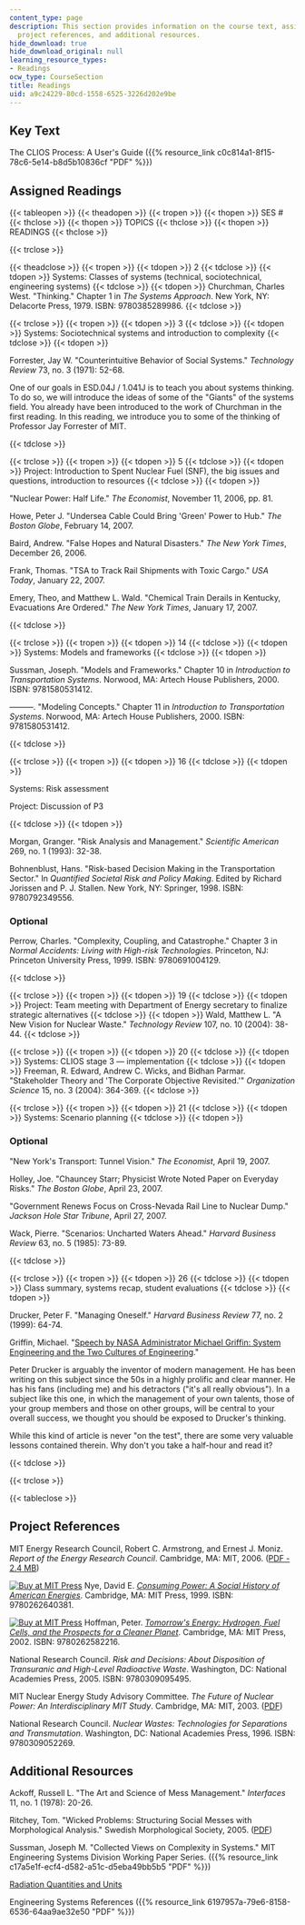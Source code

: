 ```yaml
---
content_type: page
description: This section provides information on the course text, assigned readings,
  project references, and additional resources.
hide_download: true
hide_download_original: null
learning_resource_types:
- Readings
ocw_type: CourseSection
title: Readings
uid: a9c24229-80cd-1558-6525-3226d202e9be
---
```


Key Text
--------

The CLIOS Process: A User's Guide ({{% resource_link c0c814a1-8f15-78c6-5e14-b8d5b10836cf "PDF" %}})

Assigned Readings
-----------------

{{< tableopen >}}
{{< theadopen >}}
{{< tropen >}}
{{< thopen >}}
SES #
{{< thclose >}}
{{< thopen >}}
TOPICS
{{< thclose >}}
{{< thopen >}}
READINGS
{{< thclose >}}

{{< trclose >}}

{{< theadclose >}}
{{< tropen >}}
{{< tdopen >}}
2
{{< tdclose >}}
{{< tdopen >}}
Systems: Classes of systems (technical, sociotechnical, engineering systems)
{{< tdclose >}}
{{< tdopen >}}
Churchman, Charles West. "Thinking." Chapter 1 in _The Systems Approach_. New York, NY: Delacorte Press, 1979. ISBN: 9780385289986.
{{< tdclose >}}

{{< trclose >}}
{{< tropen >}}
{{< tdopen >}}
3
{{< tdclose >}}
{{< tdopen >}}
Systems: Sociotechnical systems and introduction to complexity
{{< tdclose >}}
{{< tdopen >}}


Forrester, Jay W. "Counterintuitive Behavior of Social Systems." _Technology Review_ 73, no. 3 (1971): 52-68.

One of our goals in ESD.04J / 1.041J is to teach you about systems thinking. To do so, we will introduce the ideas of some of the "Giants" of the systems field. You already have been introduced to the work of Churchman in the first reading. In this reading, we introduce you to some of the thinking of Professor Jay Forrester of MIT.


{{< tdclose >}}

{{< trclose >}}
{{< tropen >}}
{{< tdopen >}}
5
{{< tdclose >}}
{{< tdopen >}}
Project: Introduction to Spent Nuclear Fuel (SNF), the big issues and questions, introduction to resources
{{< tdclose >}}
{{< tdopen >}}


"Nuclear Power: Half Life." _The Economist_, November 11, 2006, pp. 81.

Howe, Peter J. "Undersea Cable Could Bring 'Green' Power to Hub." _The Boston Globe_, February 14, 2007.

Baird, Andrew. "False Hopes and Natural Disasters." _The New York Times_, December 26, 2006.

Frank, Thomas. "TSA to Track Rail Shipments with Toxic Cargo." _USA Today_, January 22, 2007.

Emery, Theo, and Matthew L. Wald. "Chemical Train Derails in Kentucky, Evacuations Are Ordered." _The New York Times_, January 17, 2007.


{{< tdclose >}}

{{< trclose >}}
{{< tropen >}}
{{< tdopen >}}
14
{{< tdclose >}}
{{< tdopen >}}
Systems: Models and frameworks
{{< tdclose >}}
{{< tdopen >}}


Sussman, Joseph. "Models and Frameworks." Chapter 10 in _Introduction to Transportation Systems_. Norwood, MA: Artech House Publishers, 2000. ISBN: 9781580531412.

———. "Modeling Concepts." Chapter 11 in _Introduction to Transportation Systems_. Norwood, MA: Artech House Publishers, 2000. ISBN: 9781580531412.


{{< tdclose >}}

{{< trclose >}}
{{< tropen >}}
{{< tdopen >}}
16
{{< tdclose >}}
{{< tdopen >}}


Systems: Risk assessment

Project: Discussion of P3


{{< tdclose >}}
{{< tdopen >}}


Morgan, Granger. "Risk Analysis and Management." _Scientific American_ 269, no. 1 (1993): 32-38.

Bohnenblust, Hans. "Risk-based Decision Making in the Transportation Sector." In _Quantified Societal Risk and Policy Making_. Edited by Richard Jorissen and P. J. Stallen. New York, NY: Springer, 1998. ISBN: 9780792349556.

### Optional

Perrow, Charles. "Complexity, Coupling, and Catastrophe." Chapter 3 in _Normal Accidents: Living with High-risk Technologies_. Princeton, NJ: Princeton University Press, 1999. ISBN: 9780691004129.


{{< tdclose >}}

{{< trclose >}}
{{< tropen >}}
{{< tdopen >}}
19
{{< tdclose >}}
{{< tdopen >}}
Project: Team meeting with Department of Energy secretary to finalize strategic alternatives
{{< tdclose >}}
{{< tdopen >}}
Wald, Matthew L. "A New Vision for Nuclear Waste." _Technology Review_ 107, no. 10 (2004): 38-44.
{{< tdclose >}}

{{< trclose >}}
{{< tropen >}}
{{< tdopen >}}
20
{{< tdclose >}}
{{< tdopen >}}
Systems: CLIOS stage 3 — implementation
{{< tdclose >}}
{{< tdopen >}}
Freeman, R. Edward, Andrew C. Wicks, and Bidhan Parmar. "Stakeholder Theory and 'The Corporate Objective Revisited.'" _Organization Science_ 15, no. 3 (2004): 364-369.
{{< tdclose >}}

{{< trclose >}}
{{< tropen >}}
{{< tdopen >}}
21
{{< tdclose >}}
{{< tdopen >}}
Systems: Scenario planning
{{< tdclose >}}
{{< tdopen >}}


### Optional

"New York's Transport: Tunnel Vision." _The Economist_, April 19, 2007.

Holley, Joe. "Chauncey Starr; Physicist Wrote Noted Paper on Everyday Risks." _The Boston Globe_, April 23, 2007.

"Government Renews Focus on Cross-Nevada Rail Line to Nuclear Dump." _Jackson Hole Star Tribune_, April 27, 2007.

Wack, Pierre. "Scenarios: Uncharted Waters Ahead." _Harvard Business Review_ 63, no. 5 (1985): 73-89.


{{< tdclose >}}

{{< trclose >}}
{{< tropen >}}
{{< tdopen >}}
26
{{< tdclose >}}
{{< tdopen >}}
Class summary, systems recap, student evaluations
{{< tdclose >}}
{{< tdopen >}}


Drucker, Peter F. "Managing Oneself." _Harvard Business Review_ 77, no. 2 (1999): 64-74.

Griffin, Michael. "[Speech by NASA Administrator Michael Griffin: System Engineering and the Two Cultures of Engineering](http://www.spaceref.com/news/viewsr.html?pid=23775)."

Peter Drucker is arguably the inventor of modern management. He has been writing on this subject since the 50s in a highly prolific and clear manner. He has his fans (including me) and his detractors ("it's all really obvious"). In a subject like this one, in which the management of your own talents, those of your group members and those on other groups, will be central to your overall success, we thought you should be exposed to Drucker's thinking.

While this kind of article is never "on the test", there are some very valuable lessons contained therein. Why don't you take a half-hour and read it?


{{< tdclose >}}

{{< trclose >}}

{{< tableclose >}}

Project References
------------------

MIT Energy Research Council, Robert C. Armstrong, and Ernest J. Moniz. _Report of the Energy Research Council_. Cambridge, MA: MIT, 2006. ([PDF - 2.4 MB](http://web.mit.edu/mitei/about/erc-report-final.pdf))

[![Buy at MIT Press](/images/mp_logo.gif)](https://mitpress.mit.edu/9780262640381) Nye, David E. [_Consuming Power: A Social History of American Energies_](https://mitpress.mit.edu/9780262640381). Cambridge, MA: MIT Press, 1999. ISBN: 9780262640381.

[![Buy at MIT Press](/images/mp_logo.gif)](https://mitpress.mit.edu/9780262582216) Hoffman, Peter. [_Tomorrow's Energy: Hydrogen, Fuel Cells, and the Prospects for a Cleaner Planet_](https://mitpress.mit.edu/9780262582216). Cambridge, MA: MIT Press, 2002. ISBN: 9780262582216.

National Research Council. _Risk and Decisions: About Disposition of Transuranic and High-Level Radioactive Waste_. Washington, DC: National Academies Press, 2005. ISBN: 9780309095495.

MIT Nuclear Energy Study Advisory Committee. _The Future of Nuclear Power: An Interdisciplinary MIT Study_. Cambridge, MA: MIT, 2003. ([PDF](http://web.mit.edu/nuclearpower/pdf/nuclearpower-summary.pdf))

National Research Council. _Nuclear Wastes: Technologies for Separations and Transmutation_. Washington, DC: National Academies Press, 1996. ISBN: 9780309052269.

Additional Resources
--------------------

Ackoff, Russell L. "The Art and Science of Mess Management." _Interfaces_ 11, no. 1 (1978): 20-26.

Ritchey, Tom. "Wicked Problems: Structuring Social Messes with Morphological Analysis." Swedish Morphological Society, 2005. ([PDF](http://swemorph.com/pdf/wp.pdf))

Sussman, Joseph M. "Collected Views on Complexity in Systems." MIT Engineering Systems Division Working Paper Series. ({{% resource_link c17a5e1f-ecf4-d582-a51c-d5eba49bb5b5 "PDF" %}})

[Radiation Quantities and Units](http://www.sprawls.org/ppmi2/RADQU/)

Engineering Systems References ({{% resource_link 6197957a-79e6-8158-6536-64aa9ae32e50 "PDF" %}})
